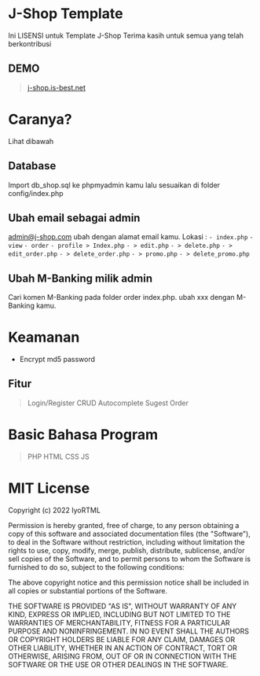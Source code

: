 # J-Shop Template
Ini LISENSI untuk Template J-Shop Terima kasih untuk semua yang telah berkontribusi

## DEMO
>[j-shop.is-best.net](https://j-shop.is-best.net/)

# Caranya?
Lihat dibawah

## Database
Import db_shop.sql ke phpmyadmin kamu lalu sesuaikan di folder config/index.php

## Ubah email sebagai admin
admin@j-shop.com ubah dengan alamat email kamu.
Lokasi :
`- index.php`
`- view`
`- order`
`- profile > Index.php`
`- > edit.php`
`- > delete.php`
`- > edit_order.php`
`- > delete_order.php`
`- > promo.php`
`- > delete_promo.php`

## Ubah M-Banking milik admin
Cari komen M-Banking pada folder order index.php.
ubah xxx dengan M-Banking kamu.

# Keamanan
- Encrypt md5 password

## Fitur
> Login/Register
> CRUD
> Autocomplete Sugest
> Order

# Basic Bahasa Program
> PHP
> HTML
> CSS
> JS

# MIT License

Copyright (c) 2022 IyoRTML

Permission is hereby granted, free of charge, to any person obtaining a copy
of this software and associated documentation files (the "Software"), to deal
in the Software without restriction, including without limitation the rights
to use, copy, modify, merge, publish, distribute, sublicense, and/or sell
copies of the Software, and to permit persons to whom the Software is
furnished to do so, subject to the following conditions:

The above copyright notice and this permission notice shall be included in all
copies or substantial portions of the Software.

THE SOFTWARE IS PROVIDED "AS IS", WITHOUT WARRANTY OF ANY KIND, EXPRESS OR
IMPLIED, INCLUDING BUT NOT LIMITED TO THE WARRANTIES OF MERCHANTABILITY,
FITNESS FOR A PARTICULAR PURPOSE AND NONINFRINGEMENT. IN NO EVENT SHALL THE
AUTHORS OR COPYRIGHT HOLDERS BE LIABLE FOR ANY CLAIM, DAMAGES OR OTHER
LIABILITY, WHETHER IN AN ACTION OF CONTRACT, TORT OR OTHERWISE, ARISING FROM,
OUT OF OR IN CONNECTION WITH THE SOFTWARE OR THE USE OR OTHER DEALINGS IN THE
SOFTWARE.
